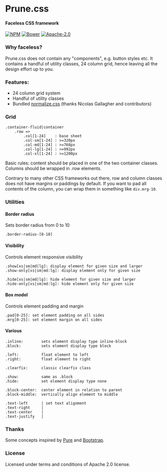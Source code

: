 Prune.css
================
#### Faceless CSS framework

[![NPM](http://img.shields.io/npm/v/prune.css.svg?style=flat-square)](https://www.npmjs.com/package/prune.css)
[![Bower](http://img.shields.io/bower/v/prune.css.svg?style=flat-square)](http://bower.io/search/?q=prune.css)
[![Apache-2.0](http://img.shields.io/npm/l/prune.css.svg?style=flat-square)](https://github.com/Addvilz/prune.css/)

### Why faceless?

Prune.css does not contain any "components", e.g. button styles etc. It contains a handful of utility classes, 24 column grid, hence leaving all the design effort up to you.

### Features:

- 24 column grid system
- Handful of utility classes
- Bundled [normalize.css](https://github.com/necolas/normalize.css) (thanks Nicolas Gallagher and contributors)


### Grid

```
.container-fluid|container
    .row =>
        .col[1-24]    : base sheet
        .col-sm[1-24] : >=320px
        .col-md[1-24] : >=768px
        .col-lg[1-24] : >=992px
        .col-xl[1-24] : >=1200px
```

Basic rules: content should be placed in one of the two container classes. Columns should be wrapped in .row elements.

Contrary to many other CSS frameworks out there, row and column classes does not have margins or paddings by default. If you want to pad all contents of the column, you can wrap them in something like `div.mrg-10`.

### Utilities

#### Border radius

Sets border radius from 0 to 10

```
.border-radius-[0-10]
```

#### Visibility

Controls element responsive visibility

```
.show[xs|sm|md|lg]: display element for given size and larger
.show-only[xs|sm|md:lg]: display element only for given size

.hide[xs|sm|md|lg]: hide element for given size and larger
.hide-only[xs|sm|md:lg]: hide element only for given size
```

#### Box model

Controls element padding and margin

```
.pad[0-25]: set element padding on all sides
.mrg[0-25]: set element margin on all sides
```

#### Various

```
.inline:        sets element display type inline-block
.block:         sets element display type block

.left:          float element to left
.right:         float element to right

.clearfix:      classic clearfix class

.show:          same as .block
.hide:          set element display type none

.block-center:  center element in relation to parent
.block-middle:  vertically align element to middle

.text-left      | set text alignment
.text-right     |
.text-center    |
.text-justify   |
```

### Thanks

Some concepts inspired by [Pure](http://purecss.io) and [Bootstrap](getbootstrap.com).

### License

Licensed under terms and conditions of Apache 2.0 license.